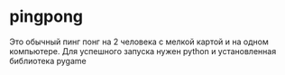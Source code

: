 # pingpong
Это обычный пинг понг на 2 человека с мелкой картой и на одном компьютере.  Для успешного запуска нужен python и установленная библиотека pygame

